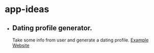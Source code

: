 # app-ideas

- ## Dating profile generator.
    Take some info from user and generate a dating profile.
    [Example Website](https://www.dating-profile-generator.org.uk/)